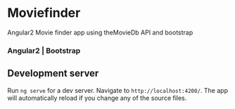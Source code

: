 # Moviefinder

Angular2 Movie finder app using theMovieDb API and bootstrap

### Angular2 | Bootstrap

## Development server
Run `ng serve` for a dev server. Navigate to `http://localhost:4200/`. The app will automatically reload if you change any of the source files.
